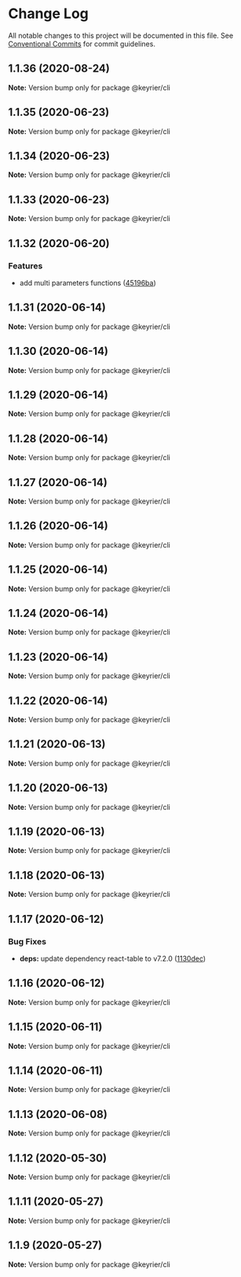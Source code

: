 # Change Log

All notable changes to this project will be documented in this file.
See [Conventional Commits](https://conventionalcommits.org) for commit guidelines.

## 1.1.36 (2020-08-24)

**Note:** Version bump only for package @keyrier/cli





## 1.1.35 (2020-06-23)

**Note:** Version bump only for package @keyrier/cli





## 1.1.34 (2020-06-23)

**Note:** Version bump only for package @keyrier/cli





## 1.1.33 (2020-06-23)

**Note:** Version bump only for package @keyrier/cli





## 1.1.32 (2020-06-20)


### Features

* add multi parameters functions ([45196ba](https://github.com/magoo-magoo/keyrier-json/commit/45196bad642851f3f94cbec822b99d4b6a334c3d))





## 1.1.31 (2020-06-14)

**Note:** Version bump only for package @keyrier/cli





## 1.1.30 (2020-06-14)

**Note:** Version bump only for package @keyrier/cli





## 1.1.29 (2020-06-14)

**Note:** Version bump only for package @keyrier/cli





## 1.1.28 (2020-06-14)

**Note:** Version bump only for package @keyrier/cli





## 1.1.27 (2020-06-14)

**Note:** Version bump only for package @keyrier/cli





## 1.1.26 (2020-06-14)

**Note:** Version bump only for package @keyrier/cli





## 1.1.25 (2020-06-14)

**Note:** Version bump only for package @keyrier/cli





## 1.1.24 (2020-06-14)

**Note:** Version bump only for package @keyrier/cli





## 1.1.23 (2020-06-14)

**Note:** Version bump only for package @keyrier/cli





## 1.1.22 (2020-06-14)

**Note:** Version bump only for package @keyrier/cli





## 1.1.21 (2020-06-13)

**Note:** Version bump only for package @keyrier/cli





## 1.1.20 (2020-06-13)

**Note:** Version bump only for package @keyrier/cli





## 1.1.19 (2020-06-13)

**Note:** Version bump only for package @keyrier/cli





## 1.1.18 (2020-06-13)

**Note:** Version bump only for package @keyrier/cli





## 1.1.17 (2020-06-12)


### Bug Fixes

* **deps:** update dependency react-table to v7.2.0 ([1130dec](https://github.com/magoo-magoo/keyrier-json/commit/1130dec418b05a56cd40f313c0d6065f1691568b))





## 1.1.16 (2020-06-12)

**Note:** Version bump only for package @keyrier/cli





## 1.1.15 (2020-06-11)

**Note:** Version bump only for package @keyrier/cli





## 1.1.14 (2020-06-11)

**Note:** Version bump only for package @keyrier/cli





## 1.1.13 (2020-06-08)

**Note:** Version bump only for package @keyrier/cli





## 1.1.12 (2020-05-30)

**Note:** Version bump only for package @keyrier/cli





## 1.1.11 (2020-05-27)

**Note:** Version bump only for package @keyrier/cli





## 1.1.9 (2020-05-27)

**Note:** Version bump only for package @keyrier/cli
